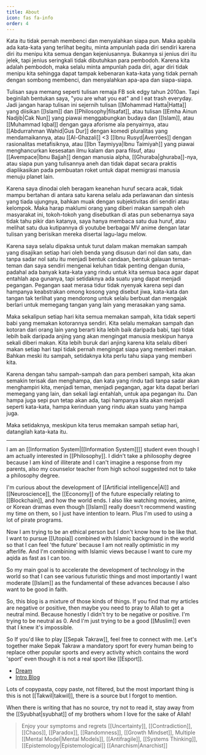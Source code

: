 ```yaml
---
title: About
icon: fas fa-info
order: 4
---
```


Kata itu tidak pernah membenci dan menyalahkan siapa pun. Maka apabila ada kata-kata yang terlihat begitu, minta ampunlah pada diri sendiri karena diri itu menipu kita semua dengan kejeniusannya. Bukannya si jenius diri itu jelek, tapi jenius seringkali tidak dibutuhkan para pembodoh. Karena kita adalah pembodoh, maka selalu minta ampunlah pada diri, agar diri tidak menipu kita sehingga dapat tampak kebenaran kata-kata yang tidak pernah dengan sombong membenci, dan menyalahkan apa-apa dan siapa-siapa.

Tulisan saya memang seperti tulisan remaja FB sok edgy tahun 2010an. Tapi beginilah bentukan saya, "you are what you eat" and I eat trash everyday. Jadi jangan harap tulisan ini sejernih tulisan [[Mohammad Hatta|Hatta]] yang diisikan [[Islam]] dan [[Philosophy|filsafat]], atau tulisan [[Emha Ainun Nadjib|Cak Nun]] yang piawai menggabungkan budaya dan [[Islam]], atau [[Muhammad Iqbal]] dengan gaya aforisme ala penyairnya, atau [[Abdurrahman Wahid|Gus Dur]] dengan komedi pluralitas yang mendamaikannya, atau [[Al-Ghazali]] <3 [[Ibnu Rusyd|Averröes]] dengan rasionalitas metafisiknya, atau [[Ibn Taymiyya|Ibnu Taimiyah]] yang piawai menghancurkan kesesatan ilmu kalam dan para filsuf, atau [[Avempace|Ibnu Bajjah]] dengan manusia alpha, [[Ghuraba|ghuraba]]-nya, atau siapa pun yang tulisannya aneh dan tidak dapat secara praktis diaplikasikan pada pembuatan roket untuk dapat memigrasi manusia menuju planet lain.

Karena saya dinodai oleh beragam keanehan huruf secara acak, tidak mampu bertahan di antara satu karena selalu ada perlawanan dan sintesis yang tiada ujungnya, bahkan muak dengan subjektivitas diri sendiri atau kelompok. Maka harap maklumi orang yang diberi makan sampah oleh masyarakat ini, tokoh-tokoh yang disebutkan di atas pun sebenarnya saya tidak tahu pikir dan katanya, saya hanya membaca satu dua huruf, atau melihat satu dua kutipannya di youtube berbagai MV anime dengan latar tulisan yang berisikan mereka disertai lagu-lagu melow.

Karena saya selalu dipaksa untuk turut dalam makan memakan sampah yang disajikan setiap hari oleh benda yang disusun dari nol dan satu, dan tanpa sadar nol satu itu menjadi bentuk candaan, bentuk galauan teman-teman dan saya sendiri mengenai keluhan tidak penting dengan dunia, padahal ada banyak kata-kata yang rindu untuk kita semua baca agar dapat entahlah apa gunanya, tapi setidaknya ada suatu yang dapat menjadi pegangan. Pegangan saat merasa tidur tidak nyenyak karena sepi dan hampanya keabstrakan omong kosong yang disebut jiwa, kata-kata dan tangan tak terlihat yang mendorong untuk selalu berbuat dan mengajak berlari untuk memegang tangan yang lain yang merasakan yang sama.

Maka sekalipun setiap hari kita semua memakan sampah, kita tidak seperti babi yang memakan kotorannya sendiri. Kita selalu memakan sampah dan kotoran dari orang lain yang berarti kita lebih baik daripada babi, tapi tidak lebih baik daripada anjing yang akan mengingat manusia meskipun hanya sekali diberi makan. Kita lebih buruk dari anjing karena kita selalu diberi makan setiap hari tapi tidak pernah mengingat siapa yang memberi makan. Bahkan meski itu sampah, setidaknya kita perlu tahu siapa yang memberi kita. 

Karena dengan tahu sampah-sampah dan para pemberi sampah, kita akan semakin terisak dan menghampa, dan kata yang rindu tadi tanpa sadar akan menghampiri kita, menjadi teman, menjadi pegangan, agar kita dapat berlari memegang yang lain, dan sekali lagi entahlah, untuk apa pegangan itu. Dan hampa juga sepi pun tetap akan ada, tapi hampanya kita akan menjadi seperti kata-kata, hampa kerinduan yang rindu akan suatu yang hampa juga.

Maka setidaknya, meskipun kita terus memakan sampah setiap hari, datangilah kata-kata itu.

---

I am an [[Information System|[[Information System]]]] student even though I am actually interested in [[Philosophy]]. I didn't take a philosophy degree because I am kind of illiterate and I can't imagine a response from my parents, also my counselor teacher from high school suggested not to take a philosophy degree.

I'm curious about the development of [[Artificial intelligence|AI]] and [[Neuroscience]], the [[Economy]] of the future especially relating to [[Blockchain]], and how the world ends. I also like watching movies, anime, or Korean dramas even though [[Islam]] really doesn't recommend wasting my time on them, so I just have intention to learn. Plus I'm used to using a lot of pirate programs.

Now I am trying to be an ethical person but I don't know how to be like that. I want to pursue [[Utopia]] combined with Islamic background in the world so that I can feel 'the future' because I am not really optimistic in my afterlife. And I'm combining with Islamic views because I want to cure my aqida as fast as I can too.

So my main goal is to accelerate the development of technology in the world so that I can see various futuristic things and most importantly I want moderate [[Islam]] as the fundamental of these advances because I also want to be good in faith.

So, this blog is a mixture of those kinds of things. If you find that my articles are negative or positive, then maybe you need to pray to Allah to get a neutral mind. Because honestly I didn't try to be negative or positive. I'm trying to be neutral as 0. And I'm just trying to be a good [[Muslim]] even that I knew it's impossible.

So If you'd like to play [[Sepak Takraw]], feel free to connect with me. Let's together make Sepak Takraw a mandatory sport for every human being to replace other popular sports and every activity which contains the word 'sport' even though it is not a real sport like [[Esport]].

- [Dream](https://drive.google.com/file/d/1ulV2rb0i3AlNCFBvs3xnqn8osNiswn-1/view?usp=sharing)
- [Intro Blog](/post/2020-05-24-intro/)

Lots of copypasta, copy paste, not filtered, but the most important thing is this is not [[Takwil|takwil]], there is a source but I forgot to mention.

When there is writing that has no source, try not to read it, stay away from the [[Syubhat|syubhat]] of my brothers whom I love for the sake of Allah!

> Enjoy your symptoms and regrets
> [[Uncertainty]], [[Contradiction]], [[Chaos]], [[Paradox]], [[Randomness]], [[Growth Mindset]], Multiple [[Mental Model|Mental Models]], [[Antifragile]], [[Systems Thinking]], [[Epistemology|Epistemological]] [[Anarchism|Anarchist]]
